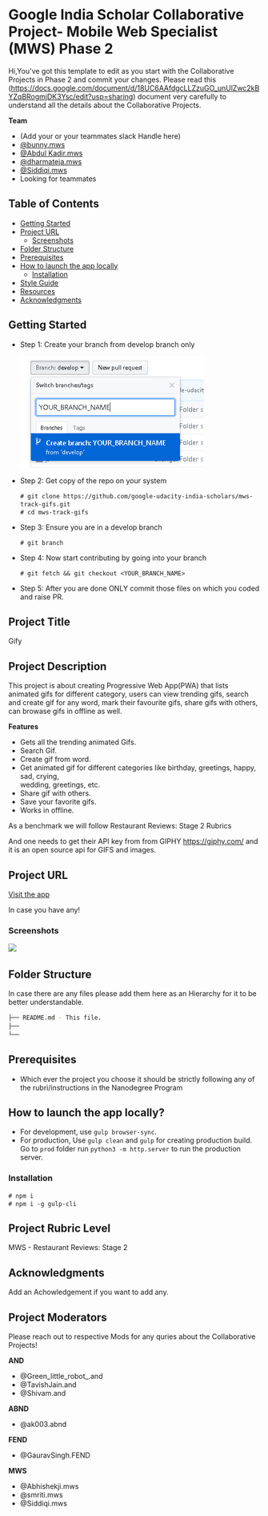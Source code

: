 # Google India Scholar Collaborative Project- Mobile Web Specialist (MWS) Phase 2

Hi,You've got this template to edit as you start with the Collaborative Projects in Phase 2 and commit your changes. Please read this (https://docs.google.com/document/d/18UC6AAfdgcLLZzuGO_unUlZwc2kBYZqBRogmjDK3Ysc/edit?usp=sharing) document very carefully to understand all the details about the Collaborative Projects.

**Team**
- (Add your or your teammates slack Handle here)
- [@bunny.mws](https://www.linkedin.com/in/sourya-v-8614b979)
- [@Abdul Kadir.mws](https://www.linkedin.com/in/abdul-kadir-olia-3a898712b)
- [@dharmateja.mws](https://www.linkedin.com/in/cdharmateja/)
- [@Siddiqi.mws](https://in.linkedin.com/in/istiaquesiddiqi)
- Looking for teammates

## Table of Contents

- [Getting Started](#getting-started)
- [Project URL](#project-url)
  - [Screenshots](#screenshots)
- [Folder Structure](#folder-structure)
- [Prerequisites](#prerequisites)
- [How to launch the app locally](#how-to-launch-the-app-locally)
  - [Installation](#installation)
- [Style Guide](#style-guide)
- [Resources](#resources)
- [Acknowledgments](#acknowledgments)

## Getting Started
- Step 1: Create your branch from develop branch only

  ![](screenshot/Capture.PNG)
  
- Step 2: Get copy of the repo on your system
  ```
  # git clone https://github.com/google-udacity-india-scholars/mws-track-gifs.git
  # cd mws-track-gifs
  ```
- Step 3: Ensure you are in a develop branch
  ```
  # git branch
  ```
- Step 4: Now start contributing by going into your branch
  ```
  # git fetch && git checkout <YOUR_BRANCH_NAME>
  ```
- Step 5: After you are done ONLY commit those files on which you coded and raise PR.

## Project Title
Gify

## Project Description
This project is about creating Progressive Web App(PWA) that lists animated gifs for different category, users can view trending gifs, search and create gif for any word, mark their favourite gifs, share gifs with others, can browase gifs in offline as well.

**Features**

-	Gets all the trending animated Gifs.
-	Search Gif.
-	Create gif from word.
-	Get animated gif for different categories like birthday, greetings, happy, sad, crying,     
  wedding, greetings, etc.
-	Share gif with others.
-	Save your favorite gifs.
-	Works in offline.

As a benchmark we will follow Restaurant Reviews: Stage 2 Rubrics

And one needs to get their API key from from GIPHY https://giphy.com/ and it is an open source api for GIFS and images.

## Project URL
[Visit the app](#)

In case you have any!

### Screenshots
![](screenshot/page-skeleton.gif)

## Folder Structure
In case there are any files please add them here as an Hierarchy for it to be better understandable.
```bash
├── README.md - This file.
├── 
└── 
```

## Prerequisites
* Which ever the project you choose it should be strictly following any of the rubri/instructions in the Nanodegree Program

## How to launch the app locally?

* For development, use `gulp browser-sync`.
* For production, Use `gulp clean` and `gulp` for creating production build. Go to `prod` folder run `python3 -m http.server` to run the production server.

### Installation

```
# npm i
# npm i -g gulp-cli
```

## Project Rubric Level
MWS - Restaurant Reviews: Stage 2

## Acknowledgments
Add an Achowledgement if you want to add any.

## Project Moderators

Please reach out to respective Mods for any quries about the Collaborative Projects!

**AND** 
- @Green_little_robot_.and
- @TavishJain.and
- @Shivam.and

**ABND** 
- @ak003.abnd

**FEND** 
- @GauravSingh.FEND

**MWS** 
- @Abhishekji.mws
- @smriti.mws
- @Siddiqi.mws
